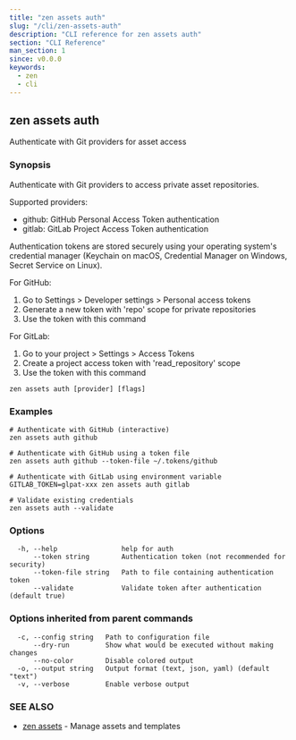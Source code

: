 ```yaml
---
title: "zen assets auth"
slug: "/cli/zen-assets-auth"
description: "CLI reference for zen assets auth"
section: "CLI Reference"
man_section: 1
since: v0.0.0
keywords:
  - zen
  - cli
---
```


## zen assets auth

Authenticate with Git providers for asset access

### Synopsis

Authenticate with Git providers to access private asset repositories.

Supported providers:
- github: GitHub Personal Access Token authentication
- gitlab: GitLab Project Access Token authentication

Authentication tokens are stored securely using your operating system's
credential manager (Keychain on macOS, Credential Manager on Windows,
Secret Service on Linux).

For GitHub:
1. Go to Settings > Developer settings > Personal access tokens
2. Generate a new token with 'repo' scope for private repositories
3. Use the token with this command

For GitLab:
1. Go to your project > Settings > Access Tokens
2. Create a project access token with 'read_repository' scope
3. Use the token with this command

```
zen assets auth [provider] [flags]
```

### Examples

```
# Authenticate with GitHub (interactive)
zen assets auth github

# Authenticate with GitHub using a token file
zen assets auth github --token-file ~/.tokens/github

# Authenticate with GitLab using environment variable
GITLAB_TOKEN=glpat-xxx zen assets auth gitlab

# Validate existing credentials
zen assets auth --validate

```

### Options

```
  -h, --help                help for auth
      --token string        Authentication token (not recommended for security)
      --token-file string   Path to file containing authentication token
      --validate            Validate token after authentication (default true)
```

### Options inherited from parent commands

```
  -c, --config string   Path to configuration file
      --dry-run         Show what would be executed without making changes
      --no-color        Disable colored output
  -o, --output string   Output format (text, json, yaml) (default "text")
  -v, --verbose         Enable verbose output
```

### SEE ALSO

* [zen assets](zen-assets.md.md)	 - Manage assets and templates

